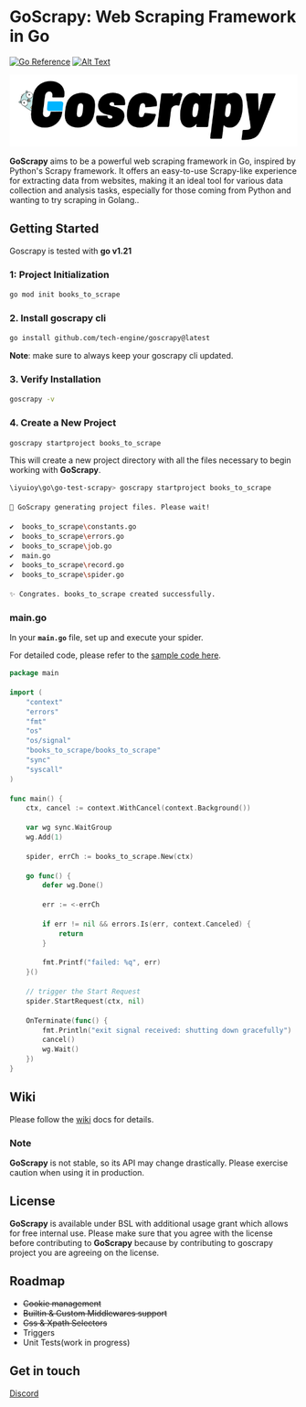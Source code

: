﻿# GoScrapy: Web Scraping Framework in Go
 [![Go Reference](https://pkg.go.dev/badge/github.com/tech-engine/goscrapy.svg)](https://pkg.go.dev/github.com/tech-engine/goscrapy) [![Alt Text](https://goreportcard.com/badge/github.com/tech-engine/goscrapy)](https://github.com/tech-engine/goscrapy)
<p align="center">
  <img width="800" src="./logo.webp">
</p>

**GoScrapy** aims to be a powerful web scraping framework in Go, inspired by Python's Scrapy framework. It offers an easy-to-use Scrapy-like experience for extracting data from websites, making it an ideal tool for various data collection and analysis tasks, especially for those coming from Python and wanting to try scraping in Golang..

## Getting Started

Goscrapy is tested with **go v1.21**

### 1: Project Initialization

```sh
go mod init books_to_scrape
```

### 2. Install goscrapy cli

```sh
go install github.com/tech-engine/goscrapy@latest
```
**Note**: make sure to always keep your goscrapy cli updated.

### 3. Verify Installation

```sh
goscrapy -v
```
### 4. Create a New Project

```sh
goscrapy startproject books_to_scrape
```
This will create a new project directory with all the files necessary to begin working with **GoScrapy**.

```sh
\iyuioy\go\go-test-scrapy> goscrapy startproject books_to_scrape

🚀 GoScrapy generating project files. Please wait!

✔️  books_to_scrape\constants.go
✔️  books_to_scrape\errors.go
✔️  books_to_scrape\job.go
✔️  main.go
✔️  books_to_scrape\record.go
✔️  books_to_scrape\spider.go

✨ Congrates. books_to_scrape created successfully.
```

### main.go
In your __`main.go`__ file, set up and execute your spider.

For detailed code, please refer to the [sample code here](./_examples/books.toscrape.com/main.go).

```go
package main

import (
	"context"
	"errors"
	"fmt"
	"os"
	"os/signal"
	"books_to_scrape/books_to_scrape"
	"sync"
	"syscall"
)

func main() {
	ctx, cancel := context.WithCancel(context.Background())

	var wg sync.WaitGroup
	wg.Add(1)

	spider, errCh := books_to_scrape.New(ctx)
	
	go func() {
		defer wg.Done()

		err := <-errCh

		if err != nil && errors.Is(err, context.Canceled) {
			return
		}

		fmt.Printf("failed: %q", err)
	}()

	// trigger the Start Request
	spider.StartRequest(ctx, nil)

	OnTerminate(func() {
		fmt.Println("exit signal received: shutting down gracefully")
		cancel()
		wg.Wait()
	})
}
```

## Wiki
Please follow the [wiki](https://github.com/tech-engine/goscrapy/wiki) docs for details.

### Note

**GoScrapy** is not stable, so its API may change drastically. Please exercise caution when using it in production.

## License

**GoScrapy** is available under BSL with additional usage grant which allows for free internal use. Please make sure that you agree with the license before contributing to **GoScrapy** because by contributing to goscrapy project you are agreeing on the license.

## Roadmap

- ~~Cookie management~~
- ~~Builtin & Custom Middlewares support~~
- ~~Css & Xpath Selectors~~
- Triggers
- Unit Tests(work in progress)

## Get in touch
[Discord](https://discord.gg/FPvxETjYPH)
